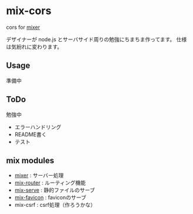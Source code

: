 # mix-cors

cors for [mixer](https://github.com/imatomix/mixer)

デザイナーが node.js とサーバサイド周りの勉強にちまちま作ってます。
仕様は気紛れに変わります。

## Usage
準備中

## ToDo
勉強中
- エラーハンドリング
- README書く
- テスト

## mix modules

- [mixer](https://github.com/imatomix/mixer) : サーバー処理
- [mix-router](https://github.com/imatomix/mix-router) : ルーティング機能
- [mix-serve](https://github.com/imatomix/mix-serve) : 静的ファイルのサーブ
- [mix-favicon](https://github.com/imatomix/mix-favicon) : faviconのサーブ
- mix-csrf : csrf処理（作ろうかな）
